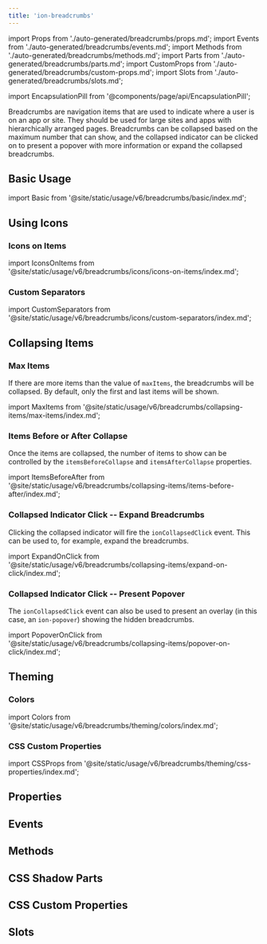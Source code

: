 ```yaml
---
title: 'ion-breadcrumbs'
---
```


import Props from './auto-generated/breadcrumbs/props.md';
import Events from './auto-generated/breadcrumbs/events.md';
import Methods from './auto-generated/breadcrumbs/methods.md';
import Parts from './auto-generated/breadcrumbs/parts.md';
import CustomProps from './auto-generated/breadcrumbs/custom-props.md';
import Slots from './auto-generated/breadcrumbs/slots.md';

import EncapsulationPill from '@components/page/api/EncapsulationPill';

<EncapsulationPill type="shadow" />

Breadcrumbs are navigation items that are used to indicate where a user is on an app or site. They should be used for large sites and apps with hierarchically arranged pages. Breadcrumbs can be collapsed based on the maximum number that can show, and the collapsed indicator can be clicked on to present a popover with more information or expand the collapsed breadcrumbs.

## Basic Usage

import Basic from '@site/static/usage/v6/breadcrumbs/basic/index.md';

<Basic />

## Using Icons

### Icons on Items

import IconsOnItems from '@site/static/usage/v6/breadcrumbs/icons/icons-on-items/index.md';

<IconsOnItems />

### Custom Separators

import CustomSeparators from '@site/static/usage/v6/breadcrumbs/icons/custom-separators/index.md';

<CustomSeparators />

## Collapsing Items

### Max Items

If there are more items than the value of `maxItems`, the breadcrumbs will be collapsed. By default, only the first and last items will be shown.

import MaxItems from '@site/static/usage/v6/breadcrumbs/collapsing-items/max-items/index.md';

<MaxItems />

### Items Before or After Collapse

Once the items are collapsed, the number of items to show can be controlled by the `itemsBeforeCollapse` and `itemsAfterCollapse` properties.

import ItemsBeforeAfter from '@site/static/usage/v6/breadcrumbs/collapsing-items/items-before-after/index.md';

<ItemsBeforeAfter />

### Collapsed Indicator Click -- Expand Breadcrumbs

Clicking the collapsed indicator will fire the `ionCollapsedClick` event. This can be used to, for example, expand the breadcrumbs.

import ExpandOnClick from '@site/static/usage/v6/breadcrumbs/collapsing-items/expand-on-click/index.md';

<ExpandOnClick />

### Collapsed Indicator Click -- Present Popover

The `ionCollapsedClick` event can also be used to present an overlay (in this case, an `ion-popover`) showing the hidden breadcrumbs.

import PopoverOnClick from '@site/static/usage/v6/breadcrumbs/collapsing-items/popover-on-click/index.md';

<PopoverOnClick />

## Theming

### Colors

import Colors from '@site/static/usage/v6/breadcrumbs/theming/colors/index.md';

<Colors />

### CSS Custom Properties

import CSSProps from '@site/static/usage/v6/breadcrumbs/theming/css-properties/index.md';

<CSSProps />

## Properties

<Props />

## Events

<Events />

## Methods

<Methods />

## CSS Shadow Parts

<Parts />

## CSS Custom Properties

<CustomProps />

## Slots

<Slots />
